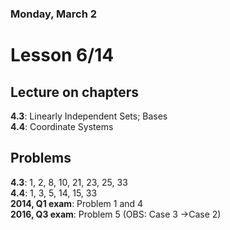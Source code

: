 ### Monday, March 2
Lesson 6/14
==========
## Lecture on chapters
__4.3__: Linearly Independent Sets; Bases  
__4.4__: Coordinate Systems  
## Problems
__4.3__: 1, 2, 8, 10, 21, 23, 25, 33  
__4.4__: 1, 3, 5, 14, 15, 33  
__2014, Q1 exam__: Problem 1 and 4  
__2016, Q3 exam__: Problem 5 (OBS: Case 3 ->Case 2)  
